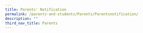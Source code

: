 ```yaml
---
title: Parents' Notification
permalink: /parents-and-students/Parents/Parentsnotification/
description: ""
third_nav_title: Parents
---
```

